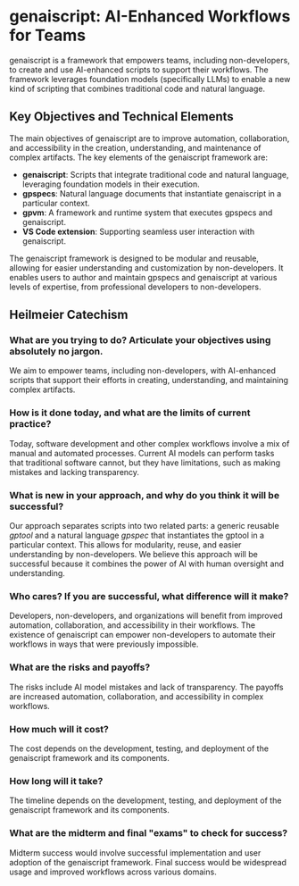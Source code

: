 # genaiscript: AI-Enhanced Workflows for Teams

genaiscript is a framework that empowers teams, including non-developers, to create and use AI-enhanced scripts to support their workflows. The framework leverages foundation models (specifically LLMs) to enable a new kind of scripting that combines traditional code and natural language.

## Key Objectives and Technical Elements

The main objectives of genaiscript are to improve automation, collaboration, and accessibility in the creation, understanding, and maintenance of complex artifacts. The key elements of the genaiscript framework are:

- **genaiscript**: Scripts that integrate traditional code and natural language, leveraging foundation models in their execution.
- **gpspecs**: Natural language documents that instantiate genaiscript in a particular context.
- **gpvm**: A framework and runtime system that executes gpspecs and genaiscript.
- **VS Code extension**: Supporting seamless user interaction with genaiscript.

The genaiscript framework is designed to be modular and reusable, allowing for easier understanding and customization by non-developers. It enables users to author and maintain gpspecs and genaiscript at various levels of expertise, from professional developers to non-developers.

## Heilmeier Catechism

### What are you trying to do? Articulate your objectives using absolutely no jargon.

We aim to empower teams, including non-developers, with AI-enhanced scripts that support their efforts in creating, understanding, and maintaining complex artifacts.

### How is it done today, and what are the limits of current practice?

Today, software development and other complex workflows involve a mix of manual and automated processes. Current AI models can perform tasks that traditional software cannot, but they have limitations, such as making mistakes and lacking transparency.

### What is new in your approach, and why do you think it will be successful?

Our approach separates scripts into two related parts: a generic reusable _gptool_ and a natural language _gpspec_ that instantiates the gptool in a particular context. This allows for modularity, reuse, and easier understanding by non-developers. We believe this approach will be successful because it combines the power of AI with human oversight and understanding.

### Who cares? If you are successful, what difference will it make?

Developers, non-developers, and organizations will benefit from improved automation, collaboration, and accessibility in their workflows. The existence of genaiscript can empower non-developers to automate their workflows in ways that were previously impossible.

### What are the risks and payoffs?

The risks include AI model mistakes and lack of transparency. The payoffs are increased automation, collaboration, and accessibility in complex workflows.

### How much will it cost?

The cost depends on the development, testing, and deployment of the genaiscript framework and its components.

### How long will it take?

The timeline depends on the development, testing, and deployment of the genaiscript framework and its components.

### What are the midterm and final "exams" to check for success?

Midterm success would involve successful implementation and user adoption of the genaiscript framework. Final success would be widespread usage and improved workflows across various domains.
